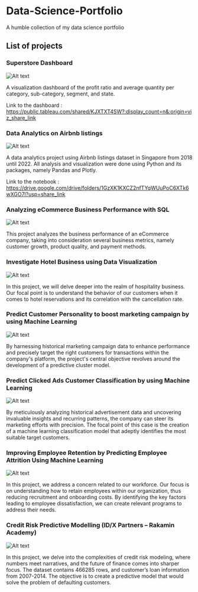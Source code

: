 # Data-Science-Portfolio
A humble collection of my data science portfolio

## List of projects

### Superstore Dashboard

![Alt text](https://img.freepik.com/free-vector/scene-beautiful-cityscape-with-hight-building-shop-street-with-park_1150-48968.jpg?w=2000)

A visualization dashboard of the profit ratio and average quantity per category, sub-category, segment, and state.

Link to the dashboard : https://public.tableau.com/shared/KJXTXT4SW?:display_count=n&:origin=viz_share_link

### Data Analytics on Airbnb listings

![Alt text](https://img.freepik.com/premium-vector/fragment-urban-landscape-with-hotel-buildings-standing-along-city-road-color-background-flat-vector-illustration_1284-75269.jpg)

A data analytics project using Airbnb listings dataset in Singapore from 2018 until 2022. All analysis and visualization were done using Python and its packages, namely Pandas and Plotly.

Link to the notebook : https://drive.google.com/drive/folders/1GzXK1KXCZ2nfTYqWUuPoC6XTk6wXGO7l?usp=share_link

### Analyzing eCommerce Business Performance with SQL

![Alt text](https://images.pond5.com/mobile-shopping-e-commerce-online-088356597_prevstill.jpeg)

This project analyzes the business performance of an eCommerce company, taking into consideration several business metrics, namely customer growth, product quality, and payment methods.

### Investigate Hotel Business using Data Visualization

![Alt text](https://img.freepik.com/free-vector/swimming-pool-hotel-resort-outdoors_33099-1697.jpg?w=996&t=st=1696552800~exp=1696553400~hmac=a46aa563c8103b4ed02f6adea6f240454d39da533d0e7bbd47fc39a6fae59c2f)

In this project, we will delve deeper into the realm of hospitality business. Our focal point is to understand the behavior of our customers when it comes to hotel reservations and its correlation with the cancellation rate.

### Predict Customer Personality to boost marketing campaign by using Machine Learning

![Alt text](https://t3.ftcdn.net/jpg/01/82/13/22/360_F_182132265_N75J5jYjRyO8Buom4qciLphblh6GKdTY.jpg)

By harnessing historical marketing campaign data to enhance performance and precisely target the right customers for transactions within the company's platform, the project's central objective revolves around the development of a predictive cluster model.

### Predict Clicked Ads Customer Classification by using Machine Learning

![Alt text](https://darvideo.tv/wp-content/uploads/2021/10/Animation-advertisements.jpg)

By meticulously analyzing historical advertisement data and uncovering invaluable insights and recurring patterns, the company can steer its marketing efforts with precision. The focal point of this case is the creation of a machine learning classification model that adeptly identifies the most suitable target customers.

### Improving Employee Retention by Predicting Employee Attrition Using Machine Learning

![Alt text](https://t4.ftcdn.net/jpg/02/63/38/55/360_F_263385574_H7SxVE8PwEY6p3Ur32MI4CsdgwXhEoaM.jpg)

In this project, we address a concern related to our workforce. Our focus is on understanding how to retain employees within our organization, thus reducing recruitment and onboarding costs. By identifying the key factors leading to employee dissatisfaction, we can create relevant programs to address their needs.

### Credit Risk Predictive Modelling (ID/X Partners – Rakamin Academy)

![Alt text](https://altcont.fibe.in/wp-content/uploads/2019/04/PERSONAL-LOANS.jpg)

In this project, we delve into the complexities of credit risk modeling, where numbers meet narratives, and the future of finance comes into sharper focus. The dataset contains 466285 rows, and customer’s loan information from 2007-2014. The objective is to create a predictive model that would solve the problem of defaulting customers.



